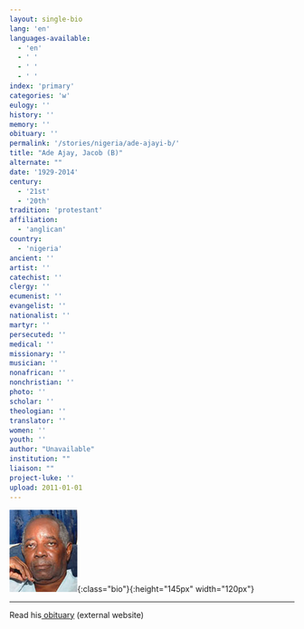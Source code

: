 ```yaml
---
layout: single-bio
lang: 'en'
languages-available:
  - 'en'
  - ' '
  - ' '
  - ' '
index: 'primary'
categories: 'w'
eulogy: ''
history: ''
memory: ''
obituary: ''
permalink: '/stories/nigeria/ade-ajayi-b/'
title: "Ade Ajay, Jacob (B)"
alternate: ""
date: '1929-2014'
century:
  - '21st'
  - '20th'
tradition: 'protestant'
affiliation:
  - 'anglican'
country:
  - 'nigeria'
ancient: ''
artist: ''
catechist: ''
clergy: ''
ecumenist: ''
evangelist: ''
nationalist: ''
martyr: ''
persecuted: ''
medical: ''
missionary: ''
musician: ''
nonafrican: ''
nonchristian: ''
photo: ''
scholar: ''
theologian: ''
translator: ''
women: ''
youth: ''
author: "Unavailable"
institution: ""
liaison: ""
project-luke: ''
upload: 2011-01-01
---
```


![](/images/bio-pics/nigeria/cm--ade-ajayi/ade-ajayi.jpg){:class="bio"}{:height="145px" width="120px"}



---

Read his[ obituary](https://www.theguardian.com/books/2014/sep/10/jf-ade-ajayi) (external website)